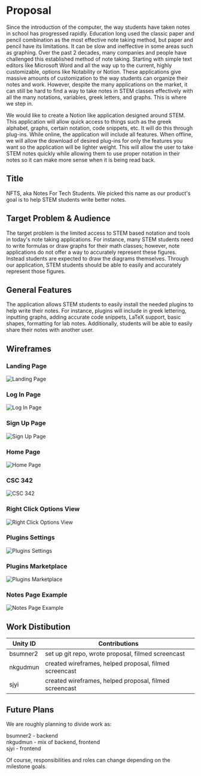 # Proposal
Since the introduction of the computer, the way students have taken notes in school has progressed rapidly. Education long used the classic paper and pencil combination as the most effective note taking method, but paper and pencil have its limitations. It can be slow and ineffective in some areas such as graphing. Over the past 2 decades, many companies and people have challenged this established method of note taking. Starting with simple text editors like Microsoft Word and all the way up to the current, highly customizable, options like Notability or Notion. These applications give massive amounts of customization to the way students can organize their notes and work. However, despite the many applications on the market, it can still be hard to find a way to take notes in STEM classes effectively with all the many notations, variables, greek letters, and graphs. This is where we step in.

We would like to create a Notion like application designed around STEM. This application will allow quick access to things such as the greek alphabet, graphs, certain notation, code snippets, etc. It will do this through plug-ins. While online, the application will include all features. When offline, we will allow the download of desired plug-ins for only the features you want so the application will be lighter weight. This will allow the user to take STEM notes quickly while allowing them to use proper notation in their notes so it can make more sense when it is being read back.

## Title
NFTS, aka Notes For Tech Students. We picked this name as our product's goal is to help STEM students write better notes.

## Target Problem & Audience
The target problem is the limited access to STEM based notation and tools in today's note taking applications. For instance, many STEM students need to write formulas or draw graphs for their math classes; however, note applications do not offer a way to accurately represent these figures. Instead students are expected to draw the diagrams themselves. Through our application, STEM students should be able to easily and accurately represent those figures.

## General Features
The application allows STEM students to easily install the needed plugins to help write their notes. For instance, plugins will include in greek lettering, inputting graphs, adding accurate code snippets, LaTeX support, basic shapes, formatting for lab notes. Additionally, students will be able to easily share their notes with another user.

## Wireframes
### Landing Page
![Landing Page](/Proposal/wireframes/landing%20page.png)

### Log In Page
![Log In Page](/Proposal/wireframes/log%20in%20page.png)

### Sign Up Page
![Sign Up Page](/Proposal/wireframes/sign%20up%20page.png)

### Home Page
![Home Page](/Proposal/wireframes/home.png)

### CSC 342
![CSC 342](/Proposal/wireframes/csc%20342.png)

### Right Click Options View
![Right Click Options View](/Proposal/wireframes/right%20click%20options.png)

### Plugins Settings
![Plugins Settings](/Proposal/wireframes/plugins%20settings.png)

### Plugins Marketplace
![Plugins Marketplace](/Proposal/wireframes/plugin%20marketplace.png)

### Notes Page Example
![Notes Page Example](/Proposal/wireframes/notes.png)

## Work Distibution

| Unity ID | Contributions |
|---|---| 
|    bsumner2    |     set up git repo, wrote proposal, filmed screencast       |
|    nkgudmun   |    created wireframes, helped proposal, filmed screencast    |
|       sjyi    |    created wireframes, helped proposal, filmed screencast    |

## Future Plans
We are roughly planning to divide work as:  

bsumner2 - backend  
nkgudmun - mix of backend, frontend  
sjyi - frontend  

Of course, responsibilities and roles can change depending on the milestone goals. 
